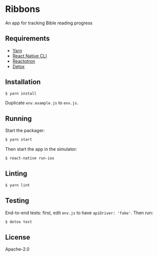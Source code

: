 # Ribbons

An app for tracking Bible reading progress

## Requirements

- [Yarn](https://yarnpkg.com/en/docs/install)
- [React Native CLI](https://facebook.github.io/react-native/docs/getting-started)
- [Reactotron](https://github.com/infinitered/reactotron/blob/master/docs/installing.md)
- [Detox](https://github.com/wix/Detox/blob/master/docs/Introduction.GettingStarted.md)

## Installation

```bash
$ yarn install
```

Duplicate `env.example.js` to `env.js`.

## Running

Start the packager:

```bash
$ yarn start
```

Then start the app in the simulator:

```bash
$ react-native run-ios
```

## Linting

```bash
$ yarn lint
```

## Testing

End-to-end tests: first, edit `env.js` to have `apiDriver: 'fake'`. Then run:

```bash
$ detox test
```

## License

Apache-2.0

